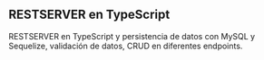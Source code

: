 ## RESTSERVER en TypeScript

RESTSERVER en TypeScript y persistencia de datos con MySQL y Sequelize, validación de datos, CRUD en diferentes endpoints.


